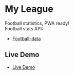 # My League

Football statistics, PWA ready!
</br>Football stats API:
- [Football-data](https://www.football-data.org/)

## Live Demo

- [Live Demo](https://my-league-apps.web.app/)